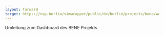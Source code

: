 ```yaml
---
layout: forward
target: https://vsp.berlin/simwrapper/public/de/berlin/projects/bene/website
---
```


Umleitung zum Dashboard des BENE Projekts
